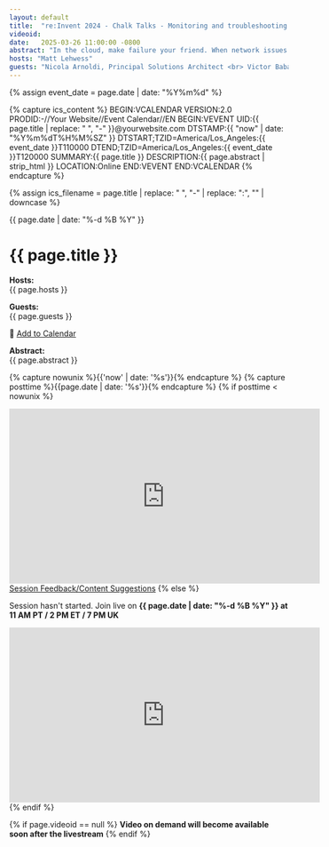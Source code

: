```yaml
---
layout: default
title:  "re:Invent 2024 - Chalk Talks - Monitoring and troubleshooting your cloud network on AWS  "
videoid: 
date:   2025-03-26 11:00:00 -0800
abstract: "In the cloud, make failure your friend. When network issues arise on and off the cloud, having the right diagnostic tools is crucial for quick resolution. In this interactive session, discover how to proactively monitor and swiftly troubleshoot cloud and hybrid networks on AWS. Learn to leverage services like Amazon CloudWatch Network Monitor, Amazon CloudWatch Internet Monitor, Infrastructure Performance, VPC Reachability Analyzer, and VPC Flow Logs to gain deep visibility, identify impairments, and resolve problems efficiently. Walk away empowered to maintain a bird's eye view and optimize your cloud network's reliability, performance, and cost-effectiveness."
hosts: "Matt Lehwess"
guests: "Nicola Arnoldi, Principal Solutions Architect <br> Victor Babasanmi, Sr. Specialist SA, Networking"
---
```


{% assign event_date = page.date | date: "%Y%m%d" %}

{% capture ics_content %}
BEGIN:VCALENDAR
VERSION:2.0
PRODID:-//Your Website//Event Calendar//EN
BEGIN:VEVENT
UID:{{ page.title | replace: " ", "-" }}@yourwebsite.com
DTSTAMP:{{ "now" | date: "%Y%m%dT%H%M%SZ" }}
DTSTART;TZID=America/Los_Angeles:{{ event_date }}T110000
DTEND;TZID=America/Los_Angeles:{{ event_date }}T120000
SUMMARY:{{ page.title }}
DESCRIPTION:{{ page.abstract | strip_html }}
LOCATION:Online
END:VEVENT
END:VCALENDAR
{% endcapture %}

{% assign ics_filename = page.title | replace: " ", "-" | replace: ":", "" | downcase %}


<div class="content-area">
  <span class="date">{{ page.date | date: "%-d %B %Y" }}</span>

  <h1>{{ page.title }}</h1>

  <p><b>Hosts:</b><br>{{ page.hosts }}</p>
  <p><b>Guests:</b><br>{{ page.guests }}</p>
  <p>
    📅 <a href="data:text/calendar;charset=utf8,{{ ics_content | uri_escape }}" 
          download="{{ ics_filename }}.ics">
          Add to Calendar
       </a>
  </p>
  <div class="abstract">
    <b>Abstract:</b><br>{{ page.abstract }}
  </div>

  {% capture nowunix %}{{'now' | date: '%s'}}{% endcapture %}
  {% capture posttime %}{{page.date | date: '%s'}}{% endcapture %}
  {% if posttime < nowunix %}   
    <div class="video-container">
      <iframe 
        src="https://www.youtube.com/embed/{{ page.videoid }}?autoplay=0" 
        height="315" 
        width="560" 
        allowfullscreen 
        frameborder="0">
    </iframe>
    </div>
    <a href="https://pulse.aws/survey/6ONETCNV" class="button">Session Feedback/Content Suggestions</a>
  {% else %}
    <p>Session hasn't started. Join live on <b>{{ page.date | date: "%-d %B %Y" }} at 11 AM PT / 2 PM ET / 7 PM UK</b></p>
    <div class="video-container">
      <iframe src="https://player.twitch.tv/?channel=aws&parent=www.theroutingloop.net&parent=127.0.0.1&autoplay=false" height="315" width="560" allowfullscreen="" frameborder="0"></iframe>
    </div>
  {% endif %}

  {% if page.videoid == null %}
    <b>Video on demand will become available soon after the livestream</b>
  {% endif %}
</div>
